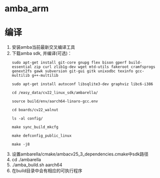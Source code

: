 # amba_arm

# 编译
1. 安装amba当前最新交叉编译工具
2. 下载amba sdk, 并编译(可选)：
    ```
    sudo apt-get install git-core gnupg flex bison gperf build-essential zip curl zlib1g-dev wget mtd-utils fakeroot cramfsprogs genext2fs gawk subversion git-gui gitk unixodbc texinfo gcc-multilib g++-multilib

    sudo apt-get install autoconf libsqlite3-dev graphviz libc6-i386

    cd /easy_data/cv22_linux_sdk/ambarella/

    source build/env/aarch64-linaro-gcc.env

    cd boards/cv22_walnut

    ls -al config/

    make sync_build_mkcfg

    make defconfig_public_linux

    make -j8

    ```
3. 设置ambarella/cmake/ambacv25_3_dependencies.cmake中sdk路径
4. cd ./ambarella
5. ./amba_build.sh aarch64
6. 在build目录中会有相应的可执行程序